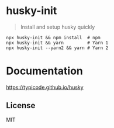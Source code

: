 # husky-init

> Install and setup husky quickly

```shell
npx husky-init && npm install  # npm
npx husky-init && yarn         # Yarn 1
npx husky-init --yarn2 && yarn # Yarn 2
```

# Documentation

https://typicode.github.io/husky

## License

MIT
